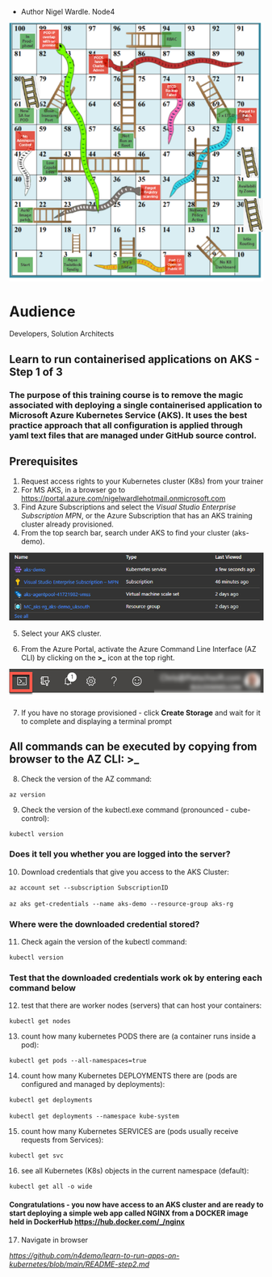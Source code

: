 - Author Nigel Wardle. Node4

 ![Docker.](media/snakes.png "Docker") 

# Audience
Developers, Solution Architects  

## Learn to run containerised applications on AKS - Step 1 of 3

### The purpose of this training course is to remove the magic associated with deploying a single containerised application to Microsoft Azure Kubernetes Service (AKS). It uses the best practice approach that all configuration is applied through yaml text files that are managed under GitHub source control.

## Prerequisites

1. Request access rights to your Kubernetes cluster (K8s) from your trainer
2. For MS AKS, in a browser go to https://portal.azure.com/nigelwardlehotmail.onmicrosoft.com
3. Find Azure Subscriptions and select the *Visual Studio Enterprise Subscription MPN*, or the Azure Subscription that has an AKS training cluster already provisioned.  
4. From the top search bar, search under AKS to find your cluster (aks-demo).

 ![AKS highlighted on the menu bar.](media/sub.png "AKS")

5. Select your AKS cluster.

6. From the Azure Portal, activate the Azure Command Line Interface (AZ CLI) by clicking on the  **>_** icon at the top right.

 ![The cloud shell icon is highlighted on the menu bar.](media/b4-image35.png "Cloud Shell")

7. If you have no storage provisioned - click **Create Storage** and wait for it to complete and displaying a terminal prompt

## All commands can be executed by copying from browser to the AZ CLI: >_

8. Check the version of the AZ command:

```
az version
```

9. Check the version of the kubectl.exe command (pronounced - cube-control):

```
kubectl version
```

### Does it tell you whether you are logged into the server?

10. Download credentials that give you access to the AKS Cluster:

```
az account set --subscription SubscriptionID

az aks get-credentials --name aks-demo --resource-group aks-rg
```

### Where were the downloaded credential stored?

11. Check again the version of the kubectl command:

```
kubectl version
```

### Test that the downloaded credentials work ok by entering each command below

12. test that there are worker nodes (servers) that can host your containers:

```
kubectl get nodes
```

13. count how many  kubernetes PODS there are (a container runs inside a pod):

```
kubectl get pods --all-namespaces=true
```

14. count how many Kubernetes DEPLOYMENTS there are (pods are configured and managed by deployments):

```
kubectl get deployments

kubectl get deployments --namespace kube-system
```

15. count how many Kubernetes SERVICES are (pods usually receive requests from Services):

```
kubectl get svc
```

16. see all Kubernetes (K8s) objects in the current namespace (default):

```
kubectl get all -o wide
```

#### Congratulations - you now have access to an AKS cluster and are ready to start deploying a simple web app called NGINX from a DOCKER image held in DockerHub https://hub.docker.com/_/nginx

17. Navigate in browser

*https://github.com/n4demo/learn-to-run-apps-on-kubernetes/blob/main/README-step2.md*







